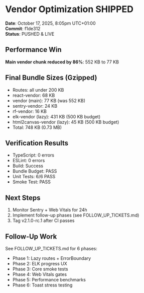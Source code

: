 # Vendor Optimization SHIPPED

**Date**: October 17, 2025, 8:05pm UTC+01:00  
**Commit**: f1de312  
**Status**: PUSHED & LIVE

## Performance Win
**Main vendor chunk reduced by 86%**: 552 KB to 77 KB

## Final Bundle Sizes (Gzipped)
- Routes: all under 200 KB
- react-vendor: 68 KB
- vendor (main): 77 KB (was 552 KB)
- sentry-vendor: 24 KB
- rf-vendor: 16 KB
- elk-vendor (lazy): 431 KB (500 KB budget)
- html2canvas-vendor (lazy): 45 KB (500 KB budget)
- Total: 748 KB (0.73 MB)

## Verification Results
- TypeScript: 0 errors
- ESLint: 0 errors
- Build: Success
- Bundle Budget: PASS
- Unit Tests: 6/6 PASS
- Smoke Test: PASS

## Next Steps
1. Monitor Sentry + Web Vitals for 24h
2. Implement follow-up phases (see FOLLOW_UP_TICKETS.md)
3. Tag v2.1.0-rc.1 after CI passes

## Follow-Up Work
See FOLLOW_UP_TICKETS.md for 6 phases:
- Phase 1: Lazy routes + ErrorBoundary
- Phase 2: ELK progress UX
- Phase 3: Core smoke tests
- Phase 4: Web Vitals gates
- Phase 5: Performance benchmarks
- Phase 6: Toast stress testing

